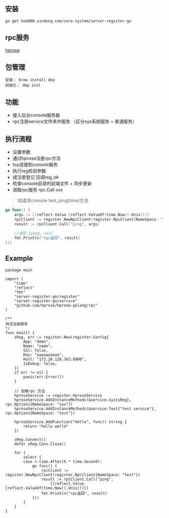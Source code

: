 安装
----------
```
go get hub000.xindong.com/core-system/server-register-go
```

rpc服务
----------

[hprose](https://github.com/hprose/hprose-golang/)


包管理
----------
    安装： brew install dep
    初始化： dep init

功能
----------
- 接入后台console服务器
- rpc注册service文件夹中服务 （区分sys系统服务 + 普通服务）


执行流程
----------
- 设置参数
- 通过hprose注册rpc方法 
- tcp连接到console服务 
- 执行reg检验参数
- 成注册登记 回调reg_ok
- 检查console目录的前端文件 + 同步更新
- 调取rpc服务 rpc.Call xxx

> 如请求console test_ping(time)方法

```go
go func() {
    args := []reflect.Value {reflect.ValueOf(time.Now().Unix())}
    rpcClient := register.NewRpcClient(register.RpcClient{NameSpace: "test"})
    result := rpcClient.Call("ping", args)
    
    //返回 [pong, xxx] 
    fmt.Println("rpc返回", result)
}()

```


Example
----------
```golang
package main

import (
	"time"
	"reflect"
	"fmt"
	"server-register-go/register"
	"server-register-go/service"
	"github.com/hprose/hprose-golang/rpc"
)

/**
测试注册服务
*/
func main() {
	sReg, err := register.New(register.Config{
		App: "demo",
		Name: "name",
		SSl: false,
		Key: "aaaaaaaaaa",
		Host: "172.26.128.162:8900",
		IsDebug: false,
	})
	if err != nil {
		panic(err.Error())
	}

	// 加载rpc 方法
	hproseService := register.HproseService
	hproseService.AddInstanceMethods(&service.Sys{sReg}, rpc.Options{NameSpace: "sys"})
	hproseService.AddInstanceMethods(&service.Test{"test service"}, rpc.Options{NameSpace: "test"})

	hproseService.AddFunction("hello", func() string {
		return "hello world"
	})

	sReg.Connect()
	defer sReg.Conn.Close()

	for {
		select {
		case <-time.After(5 * time.Second):
			go func() {
				rpcClient := register.NewRpcClient(register.RpcClient{NameSpace: "test"})
				result := rpcClient.Call("ping",
					[]reflect.Value {reflect.ValueOf(time.Now().Unix())})
				fmt.Println("rpc返回", result)
			}()
		}
	}
}